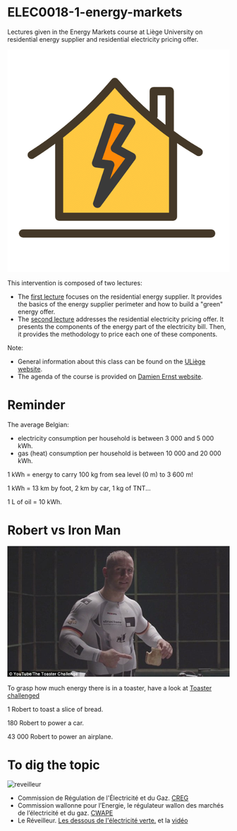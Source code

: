 # ELEC0018-1-energy-markets
Lectures given in the Energy Markets course at Liège University on residential energy supplier and residential electricity pricing offer.

![maison](https://github.com/jonathandumas/ELEC0018-1-energy-markets/blob/f36c58b19999741589477c461f37436d5e14e6c8/figures/image1.png
)


This intervention is composed of two lectures:
* The [first lecture](https://github.com/jonathandumas/ELEC0018-1-energy-markets-retailers/blob/1422e0955eb5ed31c32e2437813e293fe1a138ec/pdf/Energy_market_2021_lesson_1.pdf) focuses on the residential energy supplier. It provides the basics of the energy supplier perimeter and how to build a "green" energy offer.
* The [second lecture](https://github.com/jonathandumas/ELEC0018-1-energy-markets-retailers/blob/1422e0955eb5ed31c32e2437813e293fe1a138ec/pdf/Energy_market_2021_lesson_2.pdf) addresses the residential electricity pricing offer. It presents the components of the energy part of the electricity bill. Then, it provides the methodology to price each one of these components.


Note:
* General information about this class can be found on the [ULiège website](https://www.programmes.uliege.be/cocoon/20202021/en/cours/ELEC0018-1.html). 
* The agenda of the course is provided on [Damien Ernst website](http://blogs.ulg.ac.be/damien-ernst/teaching/elec0018-1-energy-markets/).

# Reminder

The average Belgian:
* electricity consumption per household is between 3 000 and 5 000 kWh.
* gas (heat) consumption per household is between 10 000 and 20 000 kWh.

1 kWh = energy to carry 100 kg from sea level (0 m) to 3 600 m!

1 kWh = 13 km by foot, 2 km by car, 1 kg of TNT...

1 L of oil = 10 kWh.

# Robert vs Iron Man
![robert](https://github.com/jonathandumas/ELEC0018-1-energy-markets/blob/44a660b5d3b1a9a7dc6733bf52482f3e934f2cd7/figures/robert.jpg)

To grasp how much energy there is in a toaster, have a look at [Toaster challenged](https://youtu.be/S4O5voOCqAQ)

1 Robert to toast a slice of bread.

180 Robert to power a car.

43 000 Robert to power an airplane.

# To dig the topic
![reveilleur](https://github.com/jonathandumas/ELEC0018-1-energy-markets-retailers/blob/e1371cfdc105b62b32b5bd27fa537019332f8732/pdf/reveilleur.png)

* Commission de Régulation de l'Électricité et du Gaz. [CREG](https://www.creg.be/fr)
* Commission wallonne pour l’Energie, le régulateur wallon des marchés de l’électricité et du gaz. [CWAPE](https://www.cwape.be/)
* Le Réveilleur. [Les dessous de l'électricité verte.](https://www.lereveilleur.com/les-dessous-de-lelectricite-verte/) et la [vidéo](https://youtu.be/goceQuwWwKA)
